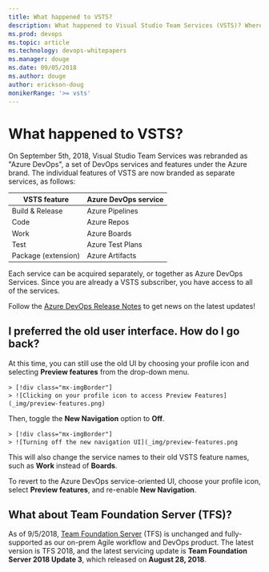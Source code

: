 ```yaml
---
title: What happened to VSTS?
description: What happened to Visual Studio Team Services (VSTS)? Where did it go? What's Azure DevOps?
ms.prod: devops
ms.topic: article
ms.technology: devops-whitepapers
ms.manager: douge
ms.date: 09/05/2018
ms.author: douge
author: erickson-doug
monikerRange: '>= vsts'
---
```


# What happened to VSTS?

On September 5th, 2018, Visual Studio Team Services was rebranded as "Azure DevOps", a set of DevOps services and features under the Azure brand. The individual features of VSTS are now branded as separate services, as follows:

| VSTS feature        | Azure DevOps service |
|---------------------|----------------------|
| Build & Release     | Azure Pipelines      |
| Code                | Azure Repos          |
| Work                | Azure Boards         |
| Test                | Azure Test Plans     |
| Package (extension) | Azure Artifacts      |

Each service can be acquired separately, or together as Azure DevOps Services. Since you are already a VSTS subscriber, you have access to all of the services.

Follow the [Azure DevOps Release Notes](/vsts/release-notes/index) to get news on the latest updates!

## I preferred the old user interface. How do I go back?

At this time, you can still use the old UI by choosing your profile icon and selecting **Preview features** from the drop-down menu.

    > [!div class="mx-imgBorder"]  
    > ![Clicking on your profile icon to access Preview Features](_img/preview-features.png)

Then, toggle the **New Navigation** option to **Off**.

    > [!div class="mx-imgBorder"] 
    > ![Turning off the new navigation UI](_img/preview-features.png

This will also change the service names to their old VSTS feature names, such as **Work** instead of **Boards**.

To revert to the Azure DevOps service-oriented UI, choose your profile icon, select **Preview features**, and re-enable **New Navigation**. 

## What about Team Foundation Server (TFS)?

As of 9/5/2018, [Team Foundation Server](/tfs/index) (TFS) is unchanged and fully-supported as our on-prem Agile workflow and DevOps product. The latest version is TFS 2018, and the latest servicing update is **Team Foundation Server 2018 Update 3**, which released on **August 28, 2018**.
